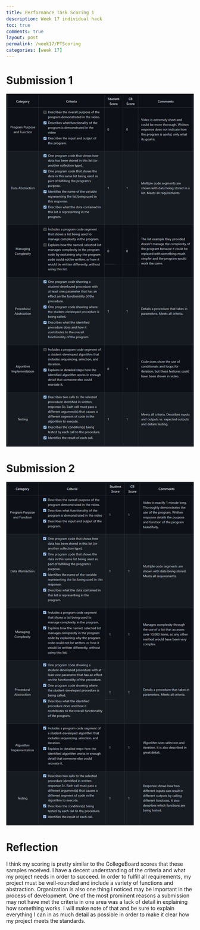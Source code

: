 ```yaml
---
title: Performance Task Scoring 1
description: Week 17 individual hack
toc: true
comments: true
layout: post
permalink: /week17/PTScoring
categories: [week 17]
---
```


# Submission 1

![Performance Task Scoring 1](../images/PTscoring1.jpg)


# Submission 2

![Performance Task Scoring 2](../images/PTscoring2.jpg)

# Reflection

I think my scoring is pretty similar to the CollegeBoard scores that these samples received. I have a decent understanding of the criteria and what my project needs in order to succeed. In order to fulfill all requirements, my project must be well-rounded and include a variety of functions and abstraction. Organization is also one thing I noticed may be important in the process of development. One of the most prominent reasons a submission may not have met the criteria in one area was a lack of detail in explaining how something works. I will make note of that and be sure to explain everything I can in as much detail as possible in order to make it clear how my project meets the standards.